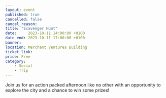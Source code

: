 ```yaml
---
layout: event
published: true
cancelled: false
cancel_reason:
title: "Scavenger Hunt"
date:     2023-10-11 14:00:00 +0100
date_end: 2023-10-11 17:00:00 +0100
banner: 
location: Merchant Ventures Building
ticket_link: 
price: Free
category:
    - Social
    - Trip
---
```


Join us for an action packed afternoon like no other with an opportunity to explore the city and a chance to win some prizes!
